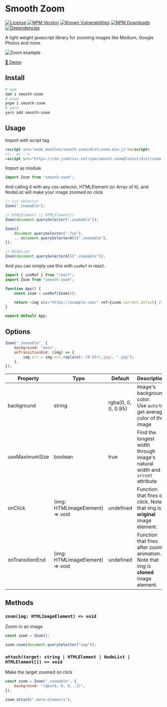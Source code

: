 # Smooth Zoom

[![License](https://img.shields.io/npm/l/medium-zoom.svg)](https://www.npmjs.com/package/smooth-zoom)
[![NPM Version](https://img.shields.io/npm/v/smooth-zoom.svg)](https://www.npmjs.com/package/smooth-zoom)
[![Known Vulnerabilities](https://snyk.io/test/github/marshallku/smooth-zoom/badge.svg)](https://snyk.io/test/github/marshallku/smooth-zoom)
[![NPM Downloads](https://img.shields.io/npm/dm/smooth-zoom.svg)](https://www.npmjs.com/package/smooth-zoom)
[![Dependencies](https://img.shields.io/badge/dependencies-0-lightgrey.svg)](https://www.npmjs.com/package/smooth-zoom)

A light weight javascript library for zooming images like Medium, Google Photos and more.

![Zoom example](https://blog.kakaocdn.net/dn/bGIJcB/btqXgnLZRC1/YSa09cEo2qD1ntYCvhCNWK/img.gif)

[👀 Demo](https://smooth-zoom.marshallku.com)

## Install

```bash
# npm
npm i smooth-zoom
# pnpm
pnpm i smooth-zoom
# yarn
yarn add smooth-zoom
```

## Usage

Import with script tag

```html
<script src="node_modules/smooth-zoom/dist/zoom.min.js"></script>
<!-- or -->
<script src="https://cdn.jsdelivr.net/npm/smooth-zoom@latest/dist/zoom.min.js"></script>
```

Import as module

```ts
import Zoom from "smooth-zoom";
```

And calling it with any css-selector, HTMLElement (or Array of it), and NodeList will make your image zoomed on click.

```ts
// Css Selector
Zoom(".zoomable");

// HTMLElement || HTMLElement[]
Zoom(document.querySelector(".zoomable"));

Zoom([
    document.querySelector(".foo"),
    ...document.querySelectorAll(".zoomable"),
]);

// NodeList
Zoom(document.querySelectorAll(".zoomable"));
```

And you can simply use this with `useRef` in react.

```ts
import { useRef } from "react";
import Zoom from "smooth-zoom";

function App() {
    const zoom = useRef(Zoom());

    return <img src="https://example.com/" ref={zoom.current.attach} />;
}

export default App;
```

## Options

```javascript
Zoom(".zoomable", {
    background: "auto",
    onTransitionEnd: (img) => {
        img.src = img.src.replace(/-[0-9]+\.jpg/, ".jpg");
    },
});
```

| Property        | Type                            | Default             | Description                                                                          |
| --------------- | ------------------------------- | ------------------- | ------------------------------------------------------------------------------------ |
| background      | string                          | rgba(0, 0, 0, 0.95) | Image's background color.<br>Use `auto` to get average color of the image            |
| useMaximumSize  | boolean                         | true                | Find the longest width through image's natural width and `srcset` attribute          |
| onClick         | (img: HTMLImageElement) => void | undefined           | Function that fires on click. Note that img is **original** image element.           |
| onTransitionEnd | (img: HTMLImageElement) => void | undefined           | Function that fires after zoom animation. Note that img is **cloned** image element. |

## Methods

### `zoom(img: HTMLImageElement) => void`

Zoom-in an image

```javascript
const zoom = Zoom();

zoom.zoom(document.querySelector("img"));
```

### `attach(target: string | HTMLElement | NodeList | HTMLElement[]) => void`

Make the target zoomed on click

```javascript
const zoom = Zoom(".zoomable", {
    background: "rgba(0, 0, 0, .3)",
});

zoom.attach(".more-elements");
```
